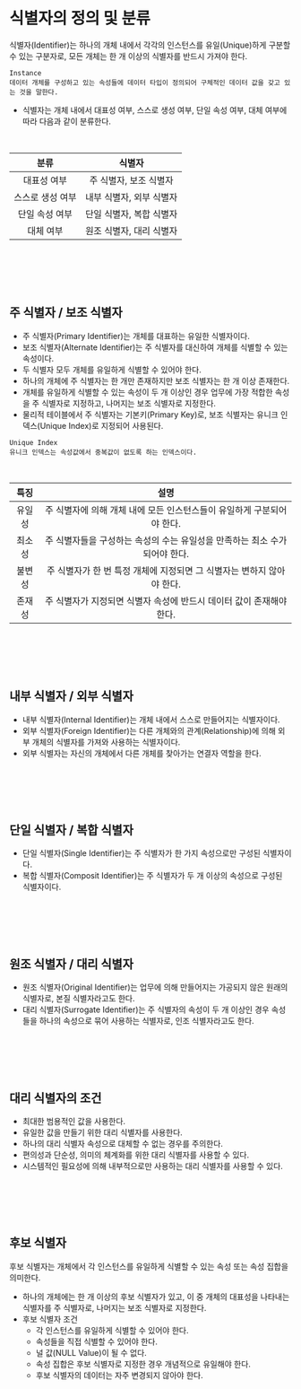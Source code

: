 # 식별자의 정의 및 분류
식별자(Identifier)는 하나의 개체 내에서 각각의 인스턴스를 유일(Unique)하게 구분할 수 있는 구분자로, 모든 개체는 한 개 이상의 식별자를 반드시 가져야 한다.

```
Instance
데이터 개체를 구성하고 있는 속성들에 데이터 타입이 정의되어 구체적인 데이터 값을 갖고 있는 것을 말한다.
```
- 식별자는 개체 내에서 대표성 여부, 스스로 생성 여부, 단일 속성 여부, 대체 여부에 따라 다음과 같이 분류한다.

<br>

분류|식별자
:----:|:----:
대표성 여부|주 식별자, 보조 식별자
스스로 생성 여부|내부 식별자, 외부 식별자
단일 속성 여부|단일 식별자, 복합 식별자
대체 여부|원조 식별자, 대리 식별자

<br>
<br>
<br>
<br>

## 주 식별자 / 보조 식별자
- 주 식별자(Primary Identifier)는 개체를 대표하는 유일한 식별자이다.
- 보조 식별자(Alternate Identifier)는 주 식별자를 대신하여 개체를 식별할 수 있는 속성이다.
- 두 식별자 모두 개체를 유일하게 식별할 수 있어야 한다.
- 하나의 개체에 주 식별자는 한 개만 존재하지만 보조 식별자는 한 개 이상 존재한다.
- 개체를 유일하게 식별할 수 있는 속성이 두 개 이상인 경우 업무에 가장 적합한 속성을 주 식별자로 지정하고, 나머지는 보조 식별자로 지정한다.
- 물리적 테이블에서 주 식별자는 기본키(Primary Key)로, 보조 식별자는 유니크 인덱스(Unique Index)로 지정되어 사용된다.
```
Unique Index
유니크 인덱스는 속성값에서 중복값이 없도록 하는 인덱스이다.
```

<br>

특징|설명
:----:|:----:
유일성|주 식별자에 의해 개체 내에 모든 인스턴스들이 유일하게 구분되어야 한다.
최소성|주 식별자들을 구성하는 속성의 수는 유일성을 만족하는 최소 수가 되어야 한다.
불변성|주 식별자가 한 번 특정 개체에 지정되면 그 식별자는 변하지 않아야 한다.
존재성|주 식별자가 지정되면 식별자 속성에 반드시 데이터 값이 존재해야 한다.



<br>
<br>
<br>
<br>

## 내부 식별자 / 외부 식별자
- 내부 식별자(Internal Identifier)는 개체 내에서 스스로 만들어지는 식별자이다.
- 외부 식별자(Foreign Identifier)는 다른 개체와의 관계(Relationship)에 의해 외부 개체의 식별자를 가져와 사용하는 식별자이다.
- 외부 식별자는 자신의 개체에서 다른 개체를 찾아가는 연결자 역할을 한다.

<br>
<br>
<br>
<br>

## 단일 식별자 / 복합 식별자
- 단일 식별자(Single Identifier)는 주 식별자가 한 가지 속성으로만 구성된 식별자이다.
- 복합 식별자(Composit Identifier)는 주 식별자가 두 개 이상의 속성으로 구성된 식별자이다.

<br>
<br>
<br>
<br>

## 원조 식별자 / 대리 식별자
- 원조 식별자(Original Identifier)는 업무에 의해 만들어지는 가공되지 않은 원래의 식별자로, 본질 식별자라고도 한다.
- 대리 식별자(Surrogate Identifier)는 주 식별자의 속성이 두 개 이상인 경우 속성들을 하나의 속성으로 묶어 사용하는 식별자로, 인조 식별자라고도 한다.

<br>
<br>
<br>
<br>

## 대리 식별자의 조건
- 최대한 범용적인 값을 사용한다.
- 유일한 값을 만들기 위한 대리 식별자를 사용한다.
- 하나의 대리 식별자 속성으로 대체할 수 없는 경우를 주의한다.
- 편의성과 단순성, 의미의 체계화를 위한 대리 식별자를 사용할 수 있다.
- 시스템적인 필요성에 의해 내부적으로만 사용하는 대리 식별자를 사용할 수 있다.

<br>
<br>
<br>
<br>

## 후보 식별자
후보 식별자는 개체에서 각 인스턴스를 유일하게 식별할 수 있는 속성 또는 속성 집합을 의미한다.
- 하나의 개체에는 한 개 이상의 후보 식별자가 있고, 이 중 개체의 대표성을 나타내는 식별자를 주 식별자로, 나머지는 보조 식별자로 지정한다.
- 후보 식별자 조건
    * 각 인스턴스를 유일하게 식별할 수 있어야 한다.
    * 속성들을 직접 식별할 수 있어야 한다.
    * 널 값(NULL Value)이 될 수 없다.
    * 속성 집합은 후보 식별자로 지정한 경우 개념적으로 유일해야 한다.
    * 후보 식별자의 데이터는 자주 변경되지 않아야 한다.